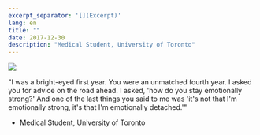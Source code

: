 ```yaml
---
excerpt_separator: '[](Excerpt)'
lang: en
title: ""
date: 2017-12-30
description: "Medical Student, University of Toronto"
---
```


![](images/humans-of-medicine/9th-post.jpeg)

"I was a bright-eyed first year. You were an unmatched fourth year. 
I asked you for advice on the road ahead.
I asked, 'how do you stay emotionally strong?'
And one of the last things you said to me was 'it's not that I'm emotionally strong, it's that I'm emotionally detached.'" 

- Medical Student, University of Toronto